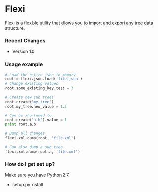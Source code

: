# Flexi #

Flexi is a flexible utility that allows you to import and export any tree data structure.

### Recent Changes ###

* Version 1.0

### Usage example ###

```python
# Load the entire json to memory
root = flexi.json.load('file.json')
# Change existing values
root.some_existing_key.test = 3

# Create new sub trees
root.create('my_tree')
root.my_tree.new_value = 1.2

# Can be shortened to
root.create('a.b').value = 1
print root.a.b

# Dump all changes 
flexi.xml.dump(root, 'file.xml')

# Can also dump a sub tree
flexi.xml.dump(root.a, 'file.xml')
```

### How do I get set up? ###
Make sure you have Python 2.7.

* setup.py install